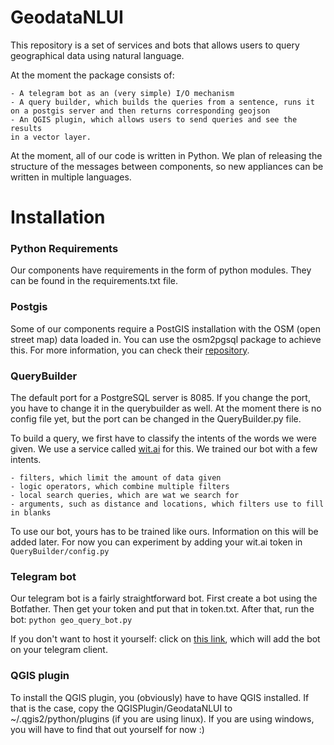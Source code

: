 # GeodataNLUI

This repository is a set of services and bots that allows users to query geographical data using natural language.

At the moment the package consists of:

    - A telegram bot as an (very simple) I/O mechanism
    - A query builder, which builds the queries from a sentence, runs it on a postgis server and then returns corresponding geojson
    - An QGIS plugin, which allows users to send queries and see the results
    in a vector layer.

At the moment, all of our code is written in Python. We plan of releasing the structure of the messages between components, so new appliances can be written in multiple languages.

# Installation

### Python Requirements

Our components have requirements in the form of python modules. They can be found in the requirements.txt file.

### Postgis
Some of our components require a PostGIS installation with the OSM (open street map) data loaded in. You can  use the osm2pgsql package to achieve this. For more information, you can check their [repository](https://github.com/openstreetmap/osm2pgsql).

### QueryBuilder

The default port for a PostgreSQL server is 8085. If you change the port, you have to change it in the querybuilder as well. At the moment there is no config file yet, but the port can be changed in the QueryBuilder.py file.

To build a query, we first have to classify the intents of the words we were given. We use a service called [wit.ai](wit.ai) for this. We trained our bot with a few intents.

    - filters, which limit the amount of data given
    - logic operators, which combine multiple filters
    - local search queries, which are wat we search for
    - arguments, such as distance and locations, which filters use to fill in blanks

To use our bot, yours has to be trained like ours. Information on this will be added later. For now you can experiment by adding your wit.ai token in ```QueryBuilder/config.py```

### Telegram bot

Our telegram bot is a fairly straightforward bot. First create a bot using the Botfather. Then get your token and put that in token.txt.
After that, run the bot: ```python geo_query_bot.py```

If you don't want to host it yourself: click on [this link](https://telegram.me/geo_query_bot), which will add the bot on your telegram client.


### QGIS plugin

To install the QGIS plugin, you (obviously) have to have QGIS installed. If that is the case, copy the QGISPlugin/GeodataNLUI to ~/.qgis2/python/plugins (if you are using linux). If you are using windows, you will have to find that out yourself for now :)
